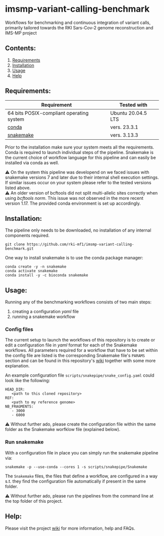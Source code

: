 # imsmp-variant-calling-benchmark
Workflows for benchmarking and continuous integration of variant calls, primarily tailored towards the RKI Sars-Cov-2 genome reconstruction and IMS-MP project

## Contents:
1. [Requirements](#requirements)
2. [Installation](#installation)
3. [Usage](#usage)
4. [Help](#help)


## Requirements:

| Requirement | Tested with |
| --- | --- |
| 64 bits POSIX-compliant operating system | Ubuntu 20.04.5 LTS |
| [conda](https://docs.conda.io/en/latest/) | vers. 23.3.1 |
| [snakemake](https://snakemake.readthedocs.io/en/stable/) | vers. 3.13.3 |

Prior to the installation make sure your system meets all the requirements. Conda is required to launch individual steps of the pipeline. Snakemake is the current choice of workflow language for this pipeline and can easily be installed via conda as well. <br>

⚠️ On the system this pipeline was developend on we faced issues with snakemake versions 7 and later due to their internal shell execution settings. If similar issues occur on your system please refer to the tested versions listed above. <br>
⚠️ An older version of bcftools did not split multi-allelic sites correctly when using _bcftools norm_. This issue was not observed in the more recent version 1.17. The provided conda environment is set up accordingly.

## Installation:

The pipeline only needs to be downloaded, no installation of any internal components required.
```
git clone https://github.com/rki-mf1/imsmp-variant-calling-benchmark.git
```

One way to install snakemake is to use the conda package manager:
```
conda create -y -n snakemake
conda activate snakemake
conda install -y -c bioconda snakemake
```

## Usage:

Running any of the benchmarking workflows consists of two main steps:
   1. creating a configuration _yaml_ file
   2. running a snakemake workflow

### Config files
The current setup to launch the workflows of this repository is to create or edit a configuration file in _yaml_ format for each of the Snakemake workflows.
All parameters required for a workflow that have to be set within the config file are listed is the corresponding Snakemake file's `PARAMS` section and can be found in this repository's [wiki](https://github.com/rki-mf1/imsmp-variant-calling-benchmark/wiki) together with some more explanation. <br>

An example configuration file `scripts/snakepipe/snake_config.yaml` could look like the following:

```
HEAD_DIR:
   <path to this cloned repository>
REF:
   <path to my reference genome>
NB_FRAGMENTS:
   - 3000
   - 6000
```

⚠️ Without further ado, please create the configuration file within the same folder as the Snakemake worfklow file (explained below).

### Run snakemake
With a configuration file in place you can simply run the snakemake pipeline via:
```
snakemake -p --use-conda --cores 1 -s scripts/snakepipe/Snakemake
```

The `Snakemake` files, the files that define a workflow, are configured in a way s.t. they find the configuration file automatically if present in the same folder.

⚠️ Without further ado, please run the pipelines from the command line at the top folder of this project.

## Help:

Please visit the project [wiki](https://github.com/rki-mf1/imsmp-variant-calling-benchmark/wiki) for more information, help and FAQs.

